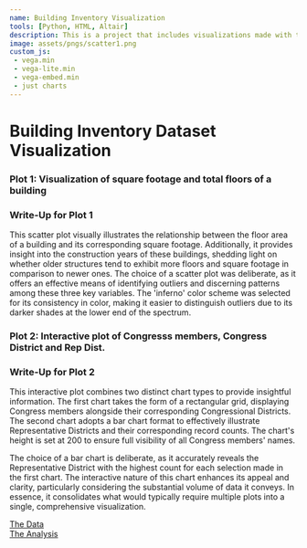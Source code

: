 ```yaml
---
name: Building Inventory Visualization
tools: [Python, HTML, Altair]
description: This is a project that includes visualizations made with the buildings inventory dataset. 
image: assets/pngs/scatter1.png
custom_js:
 - vega.min
 - vega-lite.min
 - vega-embed.min
 - just charts
---
```



# Building Inventory Dataset Visualization

### Plot 1: Visualization of square footage and total floors of a building 

<vegachart schema-url="{{ https://harishr03.github.io }}/assets/json/scatter1.json" style="width: 100%"></vegachart>

### Write-Up for Plot 1

This scatter plot visually illustrates the relationship between the floor area of a building and its corresponding square footage. Additionally, it provides insight into the construction years of these buildings, shedding light on whether older structures tend to exhibit more floors and square footage in comparison to newer ones. The choice of a scatter plot was deliberate, as it offers an effective means of identifying outliers and discerning patterns among these three key variables. The 'inferno' color scheme was selected for its consistency in color, making it easier to distinguish outliers due to its darker shades at the lower end of the spectrum.

### Plot 2: Interactive plot of Congresss members, Congress District and Rep Dist. 

<vegachart schema-url="{{ https://harishr03.github.io }}/assets/json/altair_mobility_local_dashboard.json" style="width: 100%"></vegachart>

### Write-Up for Plot 2

This interactive plot combines two distinct chart types to provide insightful information. The first chart takes the form of a rectangular grid, displaying Congress members alongside their corresponding Congressional Districts. The second chart adopts a bar chart format to effectively illustrate Representative Districts and their corresponding record counts. The chart's height is set at 200 to ensure full visibility of all Congress members' names.

The choice of a bar chart is deliberate, as it accurately reveals the Representative District with the highest count for each selection made in the first chart. The interactive nature of this chart enhances its appeal and clarity, particularly considering the substantial volume of data it conveys. In essence, it consolidates what would typically require multiple plots into a single, comprehensive visualization.

<div class='left'>
<a class="m-1 btn btn-outline-primary btn-2 " href="https://github.com/harishr03/harishr03.github.io/blob/main/assets/json/altair_mobility_local_dashboard.json">
The Data
</a>
</div>

<div class="right">
<a class="m-1 btn btn-outline-primary btn-2 " href="https://github.com/harishr03/harishr03.github.io/blob/main/python_notebooks/HW8.ipynb">
The Analysis
</a>
</div>